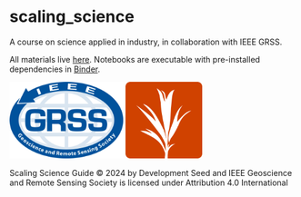 # scaling_science
A course on science applied in industry, in collaboration with IEEE GRSS.

All materials live [here](https://developmentseed.org/scaling_science/docs/index.html). Notebooks are executable with pre-installed dependencies in [Binder](https://mybinder.org/).

<img src="book/grss.png" alt="GRSS Logo" width="200"> <img src="book/ds.png" alt="DS Logo" width="135">


Scaling Science Guide © 2024 by Development Seed and IEEE Geoscience and Remote Sensing Society is licensed under Attribution 4.0 International 

